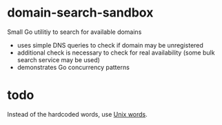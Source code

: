 # domain-search-sandbox

Small Go utilitiy to search for available domains

- uses simple DNS queries to check if domain may be unregistered
- additional check is necessary to check for real availability (some bulk search service may be used)
- demonstrates Go concurrency patterns

# todo

Instead of the hardcoded words, use [Unix words](<https://en.m.wikipedia.org/wiki/Words_(Unix)>).
